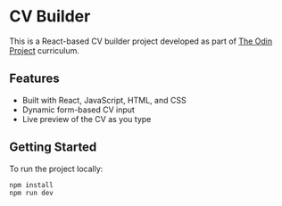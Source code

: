 # CV Builder

This is a React-based CV builder project developed as part of [The Odin Project](https://www.theodinproject.com/) curriculum.

## Features

- Built with React, JavaScript, HTML, and CSS
- Dynamic form-based CV input
- Live preview of the CV as you type

## Getting Started

To run the project locally:

```bash
npm install
npm run dev
```
